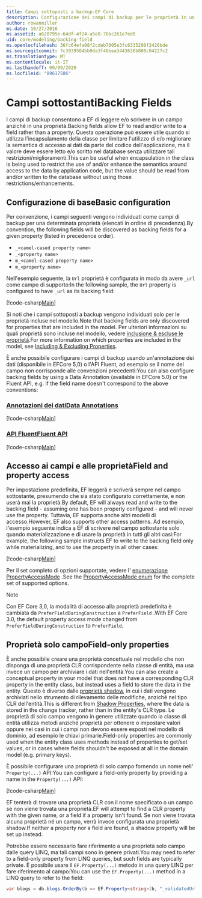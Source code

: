 ```yaml
---
title: Campi sottoposti a backup-EF Core
description: Configurazione dei campi di backup per le proprietà in un modello di Entity Framework Core
author: rowanmiller
ms.date: 10/27/2016
ms.assetid: a628795e-64df-4f24-a5e8-76bc261e7ed8
uid: core/modeling/backing-field
ms.openlocfilehash: 36fc64efa08f2cdeb7005e3fc6335298f2426bde
ms.sourcegitcommit: 7c3939504bb9da3f46bea3443638b808c04227c2
ms.translationtype: MT
ms.contentlocale: it-IT
ms.lasthandoff: 09/09/2020
ms.locfileid: "89617586"
---
```

# <a name="backing-fields"></a><span data-ttu-id="e37f4-103">Campi sottostanti</span><span class="sxs-lookup"><span data-stu-id="e37f4-103">Backing Fields</span></span>

<span data-ttu-id="e37f4-104">I campi di backup consentono a EF di leggere e/o scrivere in un campo anziché in una proprietà.</span><span class="sxs-lookup"><span data-stu-id="e37f4-104">Backing fields allow EF to read and/or write to a field rather than a property.</span></span> <span data-ttu-id="e37f4-105">Questa operazione può essere utile quando si utilizza l'incapsulamento della classe per limitare l'utilizzo di e/o migliorare la semantica di accesso ai dati da parte del codice dell'applicazione, ma il valore deve essere letto e/o scritto nel database senza utilizzare tali restrizioni/miglioramenti.</span><span class="sxs-lookup"><span data-stu-id="e37f4-105">This can be useful when encapsulation in the class is being used to restrict the use of and/or enhance the semantics around access to the data by application code, but the value should be read from and/or written to the database without using those restrictions/enhancements.</span></span>

## <a name="basic-configuration"></a><span data-ttu-id="e37f4-106">Configurazione di base</span><span class="sxs-lookup"><span data-stu-id="e37f4-106">Basic configuration</span></span>

<span data-ttu-id="e37f4-107">Per convenzione, i campi seguenti vengono individuati come campi di backup per una determinata proprietà (elencati in ordine di precedenza).</span><span class="sxs-lookup"><span data-stu-id="e37f4-107">By convention, the following fields will be discovered as backing fields for a given property (listed in precedence order).</span></span> 

* `_<camel-cased property name>`
* `_<property name>`
* `m_<camel-cased property name>`
* `m_<property name>`

<span data-ttu-id="e37f4-108">Nell'esempio seguente, la `Url` proprietà è configurata in modo da avere `_url` come campo di supporto:</span><span class="sxs-lookup"><span data-stu-id="e37f4-108">In the following sample, the `Url` property is configured to have `_url` as its backing field:</span></span>

[!code-csharp[Main](../../../samples/core/Modeling/Conventions/BackingField.cs#Sample)]

<span data-ttu-id="e37f4-109">Si noti che i campi sottoposti a backup vengono individuati solo per le proprietà incluse nel modello.</span><span class="sxs-lookup"><span data-stu-id="e37f4-109">Note that backing fields are only discovered for properties that are included in the model.</span></span> <span data-ttu-id="e37f4-110">Per ulteriori informazioni su quali proprietà sono incluse nel modello, vedere [inclusione & escluse le proprietà](xref:core/modeling/entity-properties).</span><span class="sxs-lookup"><span data-stu-id="e37f4-110">For more information on which properties are included in the model, see [Including & Excluding Properties](xref:core/modeling/entity-properties).</span></span>

<span data-ttu-id="e37f4-111">È anche possibile configurare i campi di backup usando un'annotazione dei dati (disponibile in EFCore 5,0) o l'API Fluent, ad esempio se il nome del campo non corrisponde alle convenzioni precedenti:</span><span class="sxs-lookup"><span data-stu-id="e37f4-111">You can also configure backing fields by using a Data Annotation (available in EFCore 5.0) or the Fluent API, e.g. if the field name doesn't correspond to the above conventions:</span></span>

### <a name="data-annotations"></a>[<span data-ttu-id="e37f4-112">Annotazioni dei dati</span><span class="sxs-lookup"><span data-stu-id="e37f4-112">Data Annotations</span></span>](#tab/data-annotations)

[!code-csharp[Main](../../../samples/core/Modeling/DataAnnotations/BackingField.cs?name=BackingField&highlight=7)]

### <a name="fluent-api"></a>[<span data-ttu-id="e37f4-113">API Fluent</span><span class="sxs-lookup"><span data-stu-id="e37f4-113">Fluent API</span></span>](#tab/fluent-api)

[!code-csharp[Main](../../../samples/core/Modeling/FluentAPI/BackingField.cs?name=BackingField&highlight=5)]

## <a name="field-and-property-access"></a><span data-ttu-id="e37f4-114">Accesso ai campi e alle proprietà</span><span class="sxs-lookup"><span data-stu-id="e37f4-114">Field and property access</span></span>

<span data-ttu-id="e37f4-115">Per impostazione predefinita, EF leggerà e scriverà sempre nel campo sottostante, presumendo che sia stato configurato correttamente, e non userà mai la proprietà.</span><span class="sxs-lookup"><span data-stu-id="e37f4-115">By default, EF will always read and write to the backing field - assuming one has been properly configured - and will never use the property.</span></span> <span data-ttu-id="e37f4-116">Tuttavia, EF supporta anche altri modelli di accesso.</span><span class="sxs-lookup"><span data-stu-id="e37f4-116">However, EF also supports other access patterns.</span></span> <span data-ttu-id="e37f4-117">Ad esempio, l'esempio seguente indica a EF di scrivere nel campo sottostante solo quando materializzazione e di usare la proprietà in tutti gli altri casi:</span><span class="sxs-lookup"><span data-stu-id="e37f4-117">For example, the following sample instructs EF to write to the backing field only while materializing, and to use the property in all other cases:</span></span>

[!code-csharp[Main](../../../samples/core/Modeling/FluentAPI/BackingFieldAccessMode.cs?name=BackingFieldAccessMode&highlight=6)]

<span data-ttu-id="e37f4-118">Per il set completo di opzioni supportate, vedere l' [enumerazione PropertyAccessMode](/dotnet/api/microsoft.entityframeworkcore.propertyaccessmode) .</span><span class="sxs-lookup"><span data-stu-id="e37f4-118">See the [PropertyAccessMode enum](/dotnet/api/microsoft.entityframeworkcore.propertyaccessmode) for the complete set of supported options.</span></span>

> [!NOTE]
> <span data-ttu-id="e37f4-119">Con EF Core 3,0, la modalità di accesso alla proprietà predefinita è cambiata da `PreferFieldDuringConstruction` a `PreferField` .</span><span class="sxs-lookup"><span data-stu-id="e37f4-119">With EF Core 3.0, the default property access mode changed from `PreferFieldDuringConstruction` to `PreferField`.</span></span>

## <a name="field-only-properties"></a><span data-ttu-id="e37f4-120">Proprietà solo campo</span><span class="sxs-lookup"><span data-stu-id="e37f4-120">Field-only properties</span></span>

<span data-ttu-id="e37f4-121">È anche possibile creare una proprietà concettuale nel modello che non disponga di una proprietà CLR corrispondente nella classe di entità, ma usa invece un campo per archiviare i dati nell'entità.</span><span class="sxs-lookup"><span data-stu-id="e37f4-121">You can also create a conceptual property in your model that does not have a corresponding CLR property in the entity class, but instead uses a field to store the data in the entity.</span></span> <span data-ttu-id="e37f4-122">Questo è diverso dalle [proprietà shadow](xref:core/modeling/shadow-properties), in cui i dati vengono archiviati nello strumento di rilevamento delle modifiche, anziché nel tipo CLR dell'entità.</span><span class="sxs-lookup"><span data-stu-id="e37f4-122">This is different from [Shadow Properties](xref:core/modeling/shadow-properties), where the data is stored in the change tracker, rather than in the entity's CLR type.</span></span> <span data-ttu-id="e37f4-123">Le proprietà di solo campo vengono in genere utilizzate quando la classe di entità utilizza metodi anziché proprietà per ottenere o impostare valori oppure nei casi in cui i campi non devono essere esposti nel modello di dominio, ad esempio le chiavi primarie.</span><span class="sxs-lookup"><span data-stu-id="e37f4-123">Field-only properties are commonly used when the entity class uses methods instead of properties to get/set values, or in cases where fields shouldn't be exposed at all in the domain model (e.g. primary keys).</span></span>

<span data-ttu-id="e37f4-124">È possibile configurare una proprietà di solo campo fornendo un nome nell' `Property(...)` API:</span><span class="sxs-lookup"><span data-stu-id="e37f4-124">You can configure a field-only property by providing a name in the `Property(...)` API:</span></span>

[!code-csharp[Main](../../../samples/core/Modeling/FluentAPI/BackingFieldNoProperty.cs#Sample)]

<span data-ttu-id="e37f4-125">EF tenterà di trovare una proprietà CLR con il nome specificato o un campo se non viene trovata una proprietà.</span><span class="sxs-lookup"><span data-stu-id="e37f4-125">EF will attempt to find a CLR property with the given name, or a field if a property isn't found.</span></span> <span data-ttu-id="e37f4-126">Se non viene trovata alcuna proprietà né un campo, verrà invece configurata una proprietà shadow.</span><span class="sxs-lookup"><span data-stu-id="e37f4-126">If neither a property nor a field are found, a shadow property will be set up instead.</span></span>

<span data-ttu-id="e37f4-127">Potrebbe essere necessario fare riferimento a una proprietà solo campo dalle query LINQ, ma tali campi sono in genere privati.</span><span class="sxs-lookup"><span data-stu-id="e37f4-127">You may need to refer to a field-only property from LINQ queries, but such fields are typically private.</span></span> <span data-ttu-id="e37f4-128">È possibile usare il `EF.Property(...)` metodo in una query LINQ per fare riferimento al campo:</span><span class="sxs-lookup"><span data-stu-id="e37f4-128">You can use the `EF.Property(...)` method in a LINQ query to refer to the field:</span></span>

``` csharp
var blogs = db.blogs.OrderBy(b => EF.Property<string>(b, "_validatedUrl"));
```
